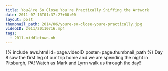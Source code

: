 ```yaml
---
title: You&'re So Close You're Practically Sniffing the Artwork
date: 2011-07-16T01:37:27+00:00
layout: post
thumbnail_path: 2014/06/youre-so-close-youre-practically.jpg
videoID: 2011/20110716.mp4
tags:
  - 2011-middletown-oh
---
```

{% include aws.html id=page.videoID poster=page.thumbnail_path %}
Day 8 saw the first leg of our trip home and we are spending the night in Pitsburgh, PA! Watch as Mark and Lynn walk us through the day!